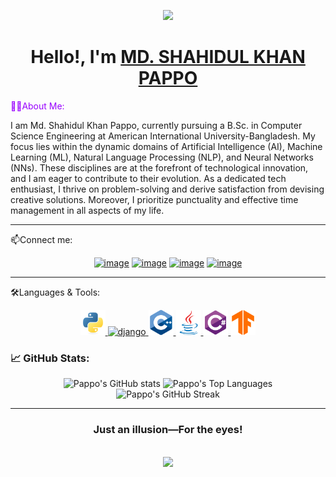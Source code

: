 <p align="center"><img src="https://img.freepik.com/free-vector/artificial-intelligence-concept-twitch-banner_23-2150395167.jpg?w=1380&t=st=1690385632~exp=1690386232~hmac=57c1ce781ea356f919181ab253eb4120bb8cce57f90f7e6e5b5d75c3dfb7d808"></p>

<h1 align="center">Hello!, I'm <a href="https://github.com/Pappokhan">MD. SHAHIDUL KHAN PAPPO<a></h1>
  
<font color="#9900FF">👨‍💻About Me:</font>

I am Md. Shahidul Khan Pappo, currently pursuing a B.Sc. in Computer Science Engineering at American International University-Bangladesh. My focus lies within the dynamic domains of Artificial Intelligence (AI), Machine Learning (ML), Natural Language Processing (NLP), and Neural Networks (NNs). These disciplines are at the forefront of technological innovation, and I am eager to contribute to their evolution. As a dedicated tech enthusiast, I thrive on problem-solving and derive satisfaction from devising creative solutions. Moreover, I prioritize punctuality and effective time management in all aspects of my life.

---

📫Connect me:
<div align="center">

[![image](https://img.shields.io/badge/LinkedIn-0077B5?style=for-the-badge&logo=linkedin&logoColor=white)](https://www.facebook.com/Pappukhan.0101/)
[![image](https://img.shields.io/badge/Facebook-1877F2?style=for-the-badge&logo=facebook&logoColor=white)](https://www.linkedin.com/in/iampappokhan/)
[![image](https://img.shields.io/badge/Instagram-D14836?style=for-the-badge&logo=instagram&logoColor=white)](https://www.instagram.com/iampappokhan/)
[![image](https://img.shields.io/badge/kaggle-0077B5?style=for-the-badge&logo=kaggle&logoColor=white)](https://www.kaggle.com/mdshahidulkhanpappo)


</div>

---

🛠️Languages & Tools:

<div align="center">
  <a href="https://www.python.org" target="_blank" rel="noreferrer">
    <img src="https://raw.githubusercontent.com/devicons/devicon/master/icons/python/python-original.svg" alt="python" width="40" height="40"/>
  </a>
  <a href="https://www.djangoproject.com/" target="_blank" rel="noreferrer">
    <img src="https://cdn.worldvectorlogo.com/logos/django.svg" alt="django" width="40" height="40"/>
  </a>
  <a href="https://www.cprogramming.com/" target="_blank" rel="noreferrer">
    <img src="https://raw.githubusercontent.com/devicons/devicon/master/icons/cplusplus/cplusplus-original.svg" alt="cplusplus" width="40" height="40"/>
  </a>
  <a href="https://www.java.com" target="_blank" rel="noreferrer">
    <img src="https://raw.githubusercontent.com/devicons/devicon/master/icons/java/java-original.svg" alt="java" width="40" height="40"/>
  </a>
  <a href="https://www.oracle.com/" target="_blank" rel="noreferrer">
    <img src="https://raw.githubusercontent.com/devicons/devicon/master/icons/csharp/csharp-original.svg" alt="csharp" width="40" height="40"/>
  </a>
  <a href="https://www.tensorflow.org/" target="_blank" rel="noreferrer">
    <img src="https://raw.githubusercontent.com/devicons/devicon/master/icons/tensorflow/tensorflow-original.svg" alt="tensorflow" width="40" height="40"/>
  </a>
</div>


### 📈 GitHub Stats:

<div align="center">
  
  <!-- GitHub Stats Card with Token -->
  <img height="180em" src="https://github-readme-stats.vercel.app/api?username=Pappokhan&show_icons=true&theme=radical&hide_border=true&bg_color=0D1117&title_color=FF69B4&icon_color=FFD700&text_color=ffffff&cache_seconds=1800&token=YOUR_GITHUB_TOKEN" alt="Pappo's GitHub stats"/>
  
  <!-- Most Used Languages Card with Token -->
  <img height="180em" src="https://github-readme-stats.vercel.app/api/top-langs/?username=Pappokhan&layout=compact&langs_count=8&theme=radical&hide_border=true&bg_color=0D1117&title_color=FF69B4&text_color=ffffff&cache_seconds=1800&token=YOUR_GITHUB_TOKEN" alt="Pappo's Top Languages"/>
  
  <!-- GitHub Streak Stats Card -->
  <img height="180em" src="https://github-readme-streak-stats.herokuapp.com/?user=Pappokhan&theme=radical&hide_border=true&background=0D1117&stroke=FFFFFF&ring=FF69B4&fire=FF69B4&currStreakLabel=FFD700&sideLabels=FFD700&dates=ffffff" alt="Pappo's GitHub Streak"/>
  
</div>



---

<div align="center">
<h3 align="center">Just an illusion—For the eyes!</h3>
  <br>
  <img src="https://www.1law.com/wp-content/uploads/2016/08/docubot.gif">
</div>

